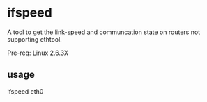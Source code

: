# ifspeed
A tool to get the link-speed and communcation state on routers not supporting ethtool.

Pre-req: Linux 2.6.3X

## usage
ifspeed eth0
